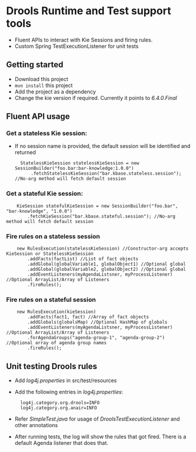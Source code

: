 # Drools Runtime and Test support tools
- Fluent APIs to interact with Kie Sessions and firing rules.
- Custom Spring TestExecutionListener for unit tests

## Getting started
- Download this project
- ``mvn install`` this project
- Add the project as a dependency
- Change the kie version if required. Currently it points to _6.4.0.Final_

## Fluent API usage
### Get a stateless Kie session:
- If no session name is provided, the default session will be identified and returned
		
		StatelessKieSession statelessKieSession = new SessionBuilder("foo.bar:bar-knowledge:1.0.0")
			.fetchStatelessKieSession("bar.kbase.stateless.session");  //No-arg method will fetch default session
			
### Get a stateful Kie session:
		
		KieSession statefulKieSession = new SessionBuilder("foo.bar", "bar-knowledge", "1.0.0")
			.fetchKieSession("bar.kbase.stateful.session"); //No-arg method will fetch default session


### Fire rules on a stateless session

		new RulesExecution(statelessKieSession) //Constructor-arg accepts KieSession or StatelessKieSession
			.addFacts(factList) //List of fact objects
			.addGlobal(globalVariable1, globalObject1) //Optional global
			.addGlobal(globalVariable2, globalObject2) //Optional global
			.addEventListeners(myAgendaListsner, myProcessListener) //Optional ArrayList/Array of Listeners 
			.fireRules();

### Fire rules on a stateful session

		new RulesExecution(kieSession)
			.addFacts(fact1, fact) //Array of fact objects
			.addGlobals(globalsMap) //Optional HashMap of globals
			.addEventListeners(myAgendaListsner, myProcessListener) //Optional ArrayList/Array of Listeners
			.forAgendaGroups("agenda-group-1", "agenda-group-2") //Optional array of agenda group names
			.fireRules();
			
## Unit testing Drools rules
- Add _log4j.properties_ in src/test/resources
- Add the following entries in _log4j.properties_:

		log4j.category.org.drools=INFO
		log4j.category.org.anair=INFO
- Refer _SimpleTest.java_ for usage of _DroolsTestExecutionListener_ and other annotations
- After running tests, the log will show the rules that got fired. There is a default Agenda listener that does that.
